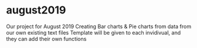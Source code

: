 # august2019
Our project for August 2019
Creating Bar charts & Pie charts from data from our own existing text files
Template will be given to each invidivual, and they can add their own functions
